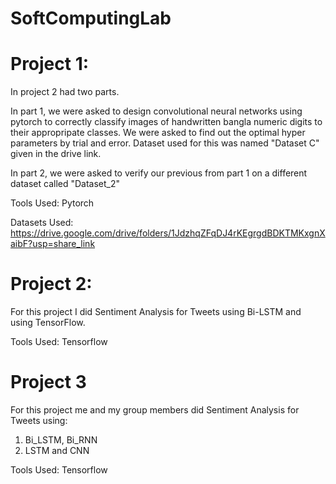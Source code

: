 # SoftComputingLab


# Project 1:



In project 2 had two parts.

In part 1, we were asked to design convolutional neural networks using pytorch to correctly classify images of handwritten bangla numeric digits to their appropripate classes. We were asked to find out the optimal hyper parameters by trial and error. Dataset used for this was named "Dataset C" given in the drive link.

In part 2, we were asked to verify our previous from part 1 on a different dataset called "Dataset_2"

Tools Used: Pytorch

Datasets Used: https://drive.google.com/drive/folders/1JdzhqZFqDJ4rKEgrgdBDKTMKxgnXaibF?usp=share_link


# Project 2:
For this project I did Sentiment Analysis for Tweets using Bi-LSTM and using TensorFlow.

Tools Used: Tensorflow

# Project 3

For this project me and my group members did Sentiment Analysis for Tweets using:
1) Bi_LSTM, Bi_RNN
2) LSTM and CNN

Tools Used: Tensorflow
